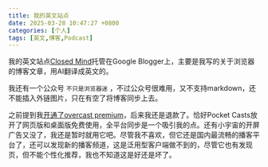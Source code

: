 ```yaml
---
title: 我的英文站点
date: 2025-03-28 10:47:27 +0800
categories: [个人]
tags: [英文,博客,Podcast]
---
```

我的英文站点[Closed Mind](https://blog.joomaen.com)托管在Google Blogger上，主要是我写的关于浏览器的博客文章，用AI翻译成英文的。

我还有一个公众号 `不只是浏览器迷` ，不过公众号很难用，又不支持markdown，还不能插入外链图片，只在有空了将博客同步上去。

之前提到我[开通了overcast premium](https://www.sol.vg/posts/podcast-overcast-premium/)，后来我还是退款了。恰好Pocket Casts放开了网页版和桌面版免费使用，全平台同步是一个吸引我的点。还有小宇宙的开屏广告又没了，我还是暂时就用它吧。尽管我不喜欢，但它还是国内最流畅的播客平台了，还可以发现新的播客频道，这是泛用型客户端做不到的，尽管它也有发现页，但不能个性化推荐，我也不知道这是好还是坏了。

